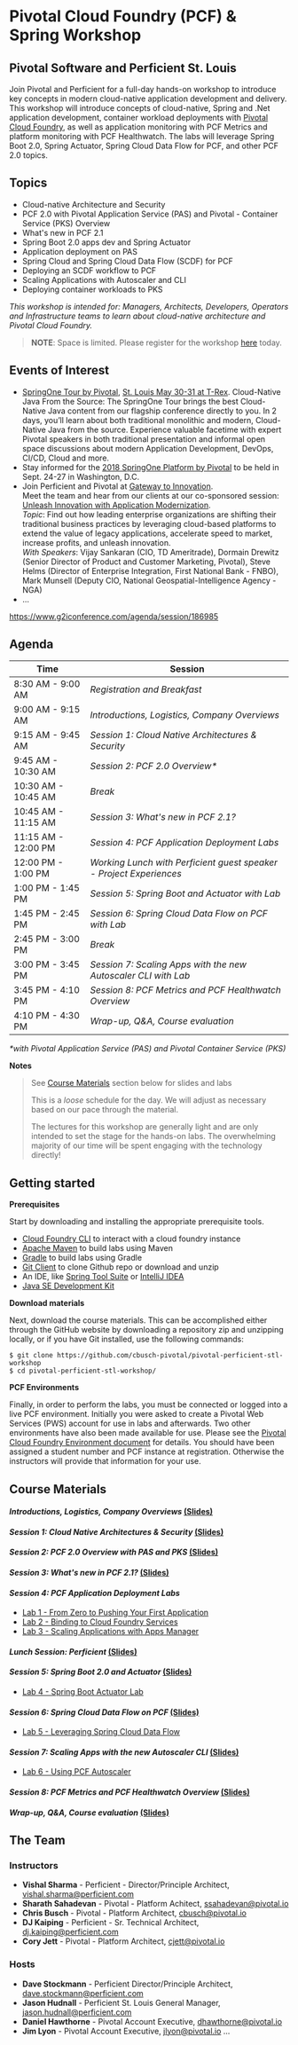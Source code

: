 # Pivotal Cloud Foundry (PCF) & Spring Workshop
## Pivotal Software and Perficient St. Louis
Join Pivotal and Perficient for a full-day hands-on workshop to introduce key concepts in modern cloud-native application development and delivery. This workshop will introduce concepts of cloud-native, Spring and .Net application development, container workload deployments with [Pivotal Cloud Foundry](https://pivotal.io/platform), as well as application monitoring with PCF Metrics and platform monitoring with PCF Healthwatch. The labs will leverage Spring Boot 2.0, Spring Actuator, Spring Cloud Data Flow for PCF, and other PCF 2.0 topics.

## Topics
- Cloud-native Architecture and Security
- PCF 2.0 with Pivotal Application Service (PAS) and Pivotal - Container Service (PKS) Overview
- What's new in PCF 2.1
- Spring Boot 2.0 apps dev and Spring Actuator
- Application deployment on PAS
- Spring Cloud and Spring Cloud Data Flow (SCDF) for PCF
- Deploying an SCDF workflow to PCF
- Scaling Applications with Autoscaler and CLI
- Deploying container workloads to PKS

_This workshop is intended for: Managers, Architects, Developers, Operators and Infrastructure teams to learn about cloud-native architecture and Pivotal Cloud Foundry._

> __NOTE__: Space is limited. Please register for the workshop [here](http://connect.pivotal.io/PCF-Spring-Workshop-Pivotal-Perficient.html) today.

## Events of Interest
- [SpringOne Tour by Pivotal](https://springonetour.io/), [St. Louis May 30-31 at T-Rex](https://springonetour.io/2018/st-louis). Cloud-Native Java From the Source: The SpringOne Tour brings the best Cloud-Native Java content from our flagship conference directly to you. In 2 days, you’ll learn about both traditional monolithic and modern, Cloud-Native Java from the source. Experience valuable facetime with expert Pivotal speakers in both traditional presentation and informal open space discussions about modern Application Development, DevOps, CI/CD, Cloud and more.
- Stay informed for the [2018 SpringOne Platform by Pivotal](https://springoneplatform.io/) to be held in Sept. 24-27 in Washington, D.C.
- Join Perficient and Pivotal at [Gateway to Innovation](https://www.g2iconference.com).  
Meet the team and hear from our clients at our co-sponsored session: [Unleash Innovation with Application Modernization](https://www.g2iconference.com/agenda/session/186985).  
*Topic*: Find out how leading enterprise organizations are shifting their traditional business practices by leveraging cloud-based platforms to extend the value of legacy applications, accelerate speed to market, increase profits, and unleash innovation.  
*With Speakers*: Vijay Sankaran (CIO, TD Ameritrade), Dormain Drewitz (Senior Director of Product and Customer Marketing, Pivotal), Steve Helms (Director of Enterprise Integration, First National Bank - FNBO), Mark Munsell (Deputy CIO, National Geospatial-Intelligence Agency - NGA)
- ...

https://www.g2iconference.com/agenda/session/186985

## Agenda

Time | Session
---- | -------
8:30 AM - 9:00 AM | _Registration and Breakfast_
9:00 AM - 9:15 AM | _Introductions, Logistics, Company Overviews_
9:15 AM - 9:45 AM | _Session 1: Cloud Native Architectures & Security_
9:45 AM - 10:30 AM | _Session 2: PCF 2.0 Overview*_
10:30 AM - 10:45 AM | _Break_
10:45 AM - 11:15 AM | _Session 3: What's new in PCF 2.1?_
11:15 AM - 12:00 PM | _Session 4: PCF Application Deployment Labs_
12:00 PM - 1:00 PM | _Working Lunch with Perficient guest speaker - Project Experiences_
1:00 PM - 1:45 PM | _Session 5: Spring Boot and Actuator with Lab_
1:45 PM - 2:45 PM | _Session 6: Spring Cloud Data Flow on PCF with Lab_
2:45 PM - 3:00 PM | _Break_
3:00 PM - 3:45 PM | _Session 7: Scaling Apps with the new Autoscaler CLI with Lab_
3:45 PM - 4:10 PM | _Session 8: PCF Metrics and PCF Healthwatch Overview_
4:10 PM - 4:30 PM | _Wrap-up, Q&A, Course evaluation_

_*with Pivotal Application Service (PAS) and Pivotal Container Service (PKS)_

**Notes** 

> See [Course Materials](#course-materials) section below for slides and labs
>
> This is a _loose_ schedule for the day. We will adjust as necessary based on our pace through the material.
>
> The lectures for this workshop are generally light and are only intended to set the stage for the hands-on labs.
> The overwhelming majority of our time will be spent engaging with the technology directly!

## Getting started

**Prerequisites**

Start by downloading and installing the appropriate prerequisite tools.
- [Cloud Foundry CLI](https://goo.gl/M0pH4i) to interact with a cloud foundry instance
- [Apache Maven](http://info.pivotal.io/HI002010A6ZlRJR1NeU00eC) to build labs using Maven
- [Gradle](https://services.gradle.org/distributions/gradle-3.1-all.zip) to build labs using Gradle
- [Git Client](https://git-scm.com/downloads) to clone Github repo or download and unzip
- An IDE, like [Spring Tool Suite](https://spring.io/tools/sts/all) or [IntelliJ IDEA](https://www.jetbrains.com/idea/download/)
- [Java SE Development Kit](http://info.pivotal.io/n0I60i3021AN0JU0le10CRR)

**Download materials**

Next, download the course materials.  This can be accomplished either through the GitHub website by downloading a repository zip and unzipping locally, or if you have Git installed, use the following commands:

```
$ git clone https://github.com/cbusch-pivotal/pivotal-perficient-stl-workshop
$ cd pivotal-perficient-stl-workshop/
```

**PCF Environments**

Finally, in order to perform the labs, you must be connected or logged into a live PCF environment. Initially you were asked to create a Pivotal Web Services (PWS) account for use in labs and afterwards. Two other environments have also been made available for use. Please see the [Pivotal Cloud Foundry Environment document](common/env_info.md) for details. You should have been assigned a student number and PCF instance at registration. Otherwise the instructors will provide that information for your use.

## Course Materials

#### _Introductions, Logistics, Company Overviews_ [(Slides)](session_00/Session_Intro.pptx)

#### _Session 1: Cloud Native Architectures & Security_ [(Slides)](session_01/Session_01-Cloud_Native_Architectures_and_Security.pptx)

#### _Session 2: PCF 2.0 Overview with PAS and PKS_ [(Slides)](session_02/Session_02-PCF-PAS-PKS-Overview.pptx)

#### _Session 3: What's new in PCF 2.1?_ [(Slides)](session_03/Session_03-Whats-New-in-PCF-21.pptx)

#### _Session 4: PCF Application Deployment Labs_
  - [Lab 1 - From Zero to Pushing Your First Application](session_04/lab_01/lab_01.adoc)
  - [Lab 2 - Binding to Cloud Foundry Services](session_04/lab_02/lab_02.adoc)
  - [Lab 3 - Scaling Applications with Apps Manager](session_04/lab_03/lab_03.adoc)

#### _Lunch Session: Perficient_ [(Slides)](session_lunch/Session_Lunch-Monetization_Platform.pptx)

#### _Session 5: Spring Boot 2.0 and Actuator_ [(Slides)](session_05/Session_05-Spring-Boot-20-and-Actuator.pptx)
  - [Lab 4 - Spring Boot Actuator Lab](session_05/lab_04/lab_04.adoc) 

#### _Session 6: Spring Cloud Data Flow on PCF_ [(Slides)](session_06/Session_06-Spring-Cloud-Data-Flow.pptx)
  - [Lab 5 - Leveraging Spring Cloud Data Flow](session_06/lab_05/lab_05.adoc)

#### _Session 7: Scaling Apps with the new Autoscaler CLI_ [(Slides)](session_07/Session_07-Scaling-Apps-Autoscaler-CLI.pptx)
  - [Lab 6 - Using PCF Autoscaler](session_07/lab_06/lab_06.adoc)

#### _Session 8: PCF Metrics and PCF Healthwatch Overview_ [(Slides)](session_08/Session_08-PCF-Metrics-Healthwatch.pptx)

#### _Wrap-up, Q&A, Course evaluation_ [(Slides)](session_wrapup/Session_Wrap-Up.pptx)

## The Team

### Instructors
- **Vishal Sharma** - Perficient - Director/Principle Architect, vishal.sharma@perficient.com
- **Sharath Sahadevan** - Pivotal - Platform Achitect, ssahadevan@pivotal.io
- **Chris Busch** - Pivotal - Platform Architect, cbusch@pivotal.io
- **DJ Kaiping** - Perficient - Sr. Technical Architect, dj.kaiping@perficient.com
- **Cory Jett** - Pivotal - Platform Architect, cjett@pivotal.io

### Hosts
- **Dave Stockmann** - Perficient Director/Principle Architect, dave.stockmann@perficient.com
- **Jason Hudnall** - Perficient St. Louis General Manager, jason.hudnall@perficient.com
- **Daniel Hawthorne** - Pivotal Account Executive, dhawthorne@pivotal.io
- **Jim Lyon** - Pivotal Account Executive, jlyon@pivotal.io
...
